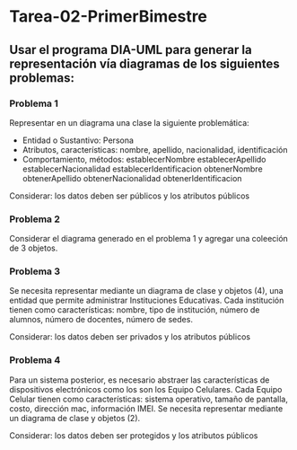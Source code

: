 # Tarea-02-PrimerBimestre
## Usar el programa DIA-UML para generar la representación vía diagramas de los siguientes problemas:

### Problema 1

Representar en un diagrama una clase la siguiente problemática:

- Entidad o Sustantivo: Persona
- Atributos, características: nombre, apellido, nacionalidad, identificación
- Comportamiento, métodos: establecerNombre
		         establecerApellido
			 establecerNacionalidad
			 establecerIdentificacion
			 obtenerNombre
			 obtenerApellido
			 obtenerNacionalidad
			 obtenerIdentificacion

Considerar: los datos deben ser públicos y los atributos públicos

### Problema 2

Considerar el diagrama generado en el problema 1 y agregar una coleeción de 3 objetos.

### Problema 3

Se necesita representar mediante un diagrama de clase y objetos (4), una entidad que permite administrar Instituciones Educativas. Cada institución tienen como características: nombre, tipo de institución, número de alumnos, número de docentes, número de sedes.

Considerar: los datos deben ser privados y los atributos públicos

### Problema 4

Para un sistema posterior, es necesario abstraer las características de dispositivos electrónicos como los son los Equipo Celulares. Cada Equipo Celular tienen como características: sistema operativo, tamaño de pantalla, costo, dirección mac, información IMEI. Se necesita representar mediante un diagrama de clase y objetos (2).

Considerar: los datos deben ser protegidos y los atributos públicos
 
